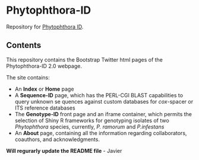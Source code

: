 **Phytophthora**-ID
===============

Repository for [Phytophthora ID](http://phytophthora-id.org). 

Contents
-----------------
This repository contains the Bootstrap Twitter html pages of the Phytophthora-ID 2.0 webpage.

The site contains:
* An **Index** or  **Home** page
* A **Sequence-ID** page, which has the PERL-CGI BLAST capabilities to query unknown se quences against custom databases for *cox*-spacer or ITS reference databases
* The **Genotype-ID** front page and an iframe container, which permits the selection of Shiny R frameworks for genotyping isolates of two *Phytophthora* species, currently, *P. ramorum* and *P.infestans*
* An **About** page, containing all the information regarding collaborators, coauthors, and acknowledgments.

**Will regurarly update the README file** - Javier
